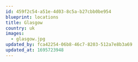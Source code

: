 ```yaml
---
id: 459f2c54-a51e-4d03-8c5a-b27cbb0be954
blueprint: locations
title: Glasgow
country: uk
images:
  - glasgow.jpg
updated_by: fca42254-06b8-46c7-8203-512a7e8b3a69
updated_at: 1695723948
---
```

